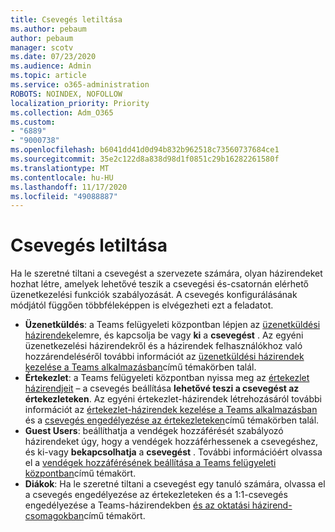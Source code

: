 ```yaml
---
title: Csevegés letiltása
ms.author: pebaum
author: pebaum
manager: scotv
ms.date: 07/23/2020
ms.audience: Admin
ms.topic: article
ms.service: o365-administration
ROBOTS: NOINDEX, NOFOLLOW
localization_priority: Priority
ms.collection: Adm_O365
ms.custom:
- "6889"
- "9000738"
ms.openlocfilehash: b6041dd41d0d94b832b962518c73560737684ce1
ms.sourcegitcommit: 35e2c122d8a838d98d1f0851c29b16282261580f
ms.translationtype: MT
ms.contentlocale: hu-HU
ms.lasthandoff: 11/17/2020
ms.locfileid: "49088887"
---
```

# <a name="disable-chat"></a>Csevegés letiltása

Ha le szeretné tiltani a csevegést a szervezete számára, olyan házirendeket hozhat létre, amelyek lehetővé teszik a csevegési és-csatornán elérhető üzenetkezelési funkciók szabályozását. A csevegés konfigurálásának módjától függően többféleképpen is elvégezheti ezt a feladatot.

- **Üzenetküldés**: a Teams felügyeleti központban lépjen az [üzenetküldési házirendek](https://admin.teams.microsoft.com/)elemre, és kapcsolja be vagy **ki** a **csevegést** . Az egyéni üzenetkezelési házirendekről és a házirendek felhasználókhoz való hozzárendeléséről további információt az [üzenetküldési házirendek kezelése a Teams alkalmazásban](https://docs.microsoft.com/microsoftteams/messaging-policies-in-teams)című témakörben talál.
- **Értekezlet**: a Teams felügyeleti központban nyissa meg az [értekezlet házirendjeit](https://admin.teams.microsoft.com/) – a csevegés beállítása **lehetővé teszi a csevegést az értekezleteken**. Az egyéni értekezlet-házirendek létrehozásáról további információt az [értekezlet-házirendek kezelése a Teams alkalmazásban](https://docs.microsoft.com/microsoftteams/meeting-policies-in-teams) és a [csevegés engedélyezése az értekezleteken](https://docs.microsoft.com/microsoftteams/meeting-policies-in-teams#allow-chat-in-meetings)című témakörben talál.
- **Guest Users**: beállíthatja a vendégek hozzáférését szabályozó házirendeket úgy, hogy a vendégek hozzáférhessenek a csevegéshez, és ki-vagy **bekapcsolhatja** a **csevegést** . További információért olvassa el a [vendégek hozzáférésének beállítása a Teams felügyeleti központban](https://docs.microsoft.com/microsoftteams/set-up-guests#configure-guest-access-in-the-teams-admin-center)című témakört.
- **Diákok**: Ha le szeretné tiltani a csevegést egy tanuló számára, olvassa el a csevegés engedélyezése az értekezleteken és a 1:1-csevegés engedélyezése a Teams-házirendekben [és az oktatási házirend-csomagokban](https://docs.microsoft.com/microsoftteams/policy-packages-edu)című témakört.





